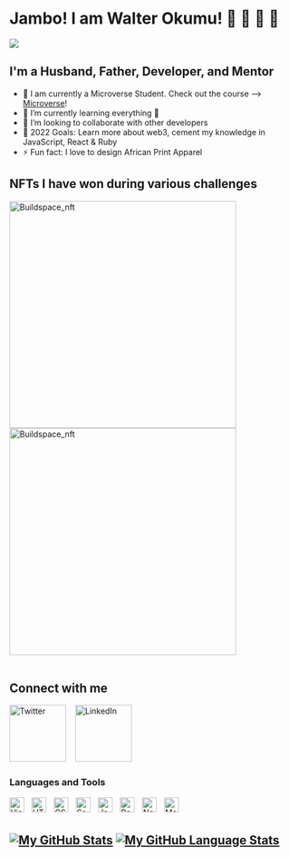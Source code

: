 # Jambo! I am Walter Okumu! 👋 👋 👋 👋

![](https://img.shields.io/badge/Microverse-blueviolet)

## I'm a Husband, Father, Developer, and Mentor

- 🔭 I am currently a Microverse Student. Check out the course --> [Microverse](https://www.microverse.org/?grsf=t0fr55)!
- 🌱 I’m currently learning everything 🤣
- 👯 I’m looking to collaborate with other developers
- 🥅 2022 Goals: Learn more about web3, cement my knowledge in JavaScript, React & Ruby
- ⚡ Fun fact: I love to design African Print Apparel

## NFTs I have won during various challenges

<img alt="Buildspace_nft" width="400px" src="https://user-images.githubusercontent.com/7548766/185107870-faecdbc8-f681-4a17-9ef1-abdba37ba4a2.png" />

<img alt="Buildspace_nft" width="400px" src="https://user-images.githubusercontent.com/7548766/185108123-423ade80-764d-42ac-9ed1-ab2e31fc6501.gif" />


<br />
<br />

## Connect with me

[<img alt="Twitter" width="100px" src="https://user-images.githubusercontent.com/7548766/185110622-06495da7-0496-4173-89fc-a112dc53f0e9.jpg" />](https://twitter.com/OkumuOriaro)
&nbsp;&nbsp;
[<img alt="LinkedIn" width="100px" src="https://user-images.githubusercontent.com/7548766/185110757-f3183da4-a16b-4127-a8fb-e463cf8ae108.jpg" />](www.linkedin.com/in/okumu-o-12818429)

### Languages and Tools

<img align="left" alt="Visual Studio Code" width="26px" src="https://cdn.jsdelivr.net/gh/devicons/devicon/icons/vscode/vscode-original.svg" style="padding-right:10px;" />
<img align="left" alt="HTML5" width="26px" src="https://cdn.jsdelivr.net/gh/devicons/devicon/icons/html5/html5-original.svg" style="padding-right:10px;" />
<img align="left" alt="CSS3" width="26px" src="https://cdn.jsdelivr.net/gh/devicons/devicon/icons/css3/css3-original.svg" style="padding-right:10px;" />
<img align="left" alt="Sass" width="26px" src="https://cdn.jsdelivr.net/gh/devicons/devicon/icons/sass/sass-original.svg" style="padding-right:10px;" />
<img align="left" alt="JavaScript" width="26px" src="https://cdn.jsdelivr.net/gh/devicons/devicon/icons/javascript/javascript-original.svg" style="padding-right:10px;" />
<img align="left" alt="React" width="26px" src="https://cdn.jsdelivr.net/gh/devicons/devicon/icons/react/react-original.svg" style="padding-right:10px;" />
<img align="left" alt="Node.js" width="26px" src="https://cdn.jsdelivr.net/gh/devicons/devicon/icons/nodejs/nodejs-original.svg" style="padding-right:10px;" />
<img align="left" alt="MongoDB" width="26px" src="https://cdn.jsdelivr.net/gh/devicons/devicon/icons/mongodb/mongodb-original.svg" style="padding-right:10px;" />

<br />
<br />

[![My GitHub Stats](https://github-readme-stats.vercel.app/api/?username=walterokumu&count_private=true&theme=tokyonight&showicons=true)]()
[![My GitHub Language Stats](https://github-readme-stats.vercel.app/api/top-langs/?username=walterokumu&langs_count=5&theme=tokyonight)]()
---
